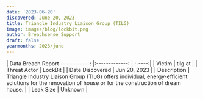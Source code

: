 ```yaml
---
date: '2023-06-20'
discovered: June 20, 2023
title: Triangle Industry Liaison Group (TILG)
image: images/blog/lockbit.png
author: Breachsense Support
draft: false
yearmonths: 2023/june
---
```



| Data Breach Report
------------:     |:-------------:    | :-----:|
| Victim      | tilg.at      | 
| Threat Actor      | LockBit      | 
| Date Discovered      | Jun 20, 2023      | 
| Description      | Triangle Industry Liaison Group (TILG) offers individual, energy-efficient solutions for the renovation of house or for the construction of dream house.      | 
| Leak Size      | Unknown      | 

